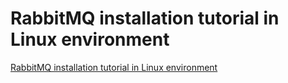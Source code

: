 # RabbitMQ installation tutorial in Linux environment
[RabbitMQ installation tutorial in Linux environment](https://aiwithcloud.com/2022/09/19/rabbitmq_installation_tutorial_in_linux_environment/)